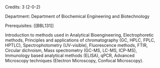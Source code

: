 Credits: 3 (2-0-2)

Department: Department of Biochemical Engineering and Biotechnology

Prerequisites: [[BBL131]]

Introduction to methods used in Analytical Bioengineering, Electrophoretic methods, Principles and applications of chromatography (GC, HPLC, FPLC, HPTLC), Spectrophotometry (UV-visible), Fluorescence methods, FTIR, Circular dichroism, Mass spectrometry (GC-MS, LC-MS, ICP-MS), Immunology based analytical methods (ELISA), qPCR, Advanced Microscopy techniques (Electron Microscopy, Confocal Microscopy).